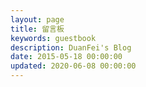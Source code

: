 ```yaml
---
layout: page
title: 留言板
keywords: guestbook
description: DuanFei's Blog
date: 2015-05-18 00:00:00
updated: 2020-06-08 00:00:00
---
```


